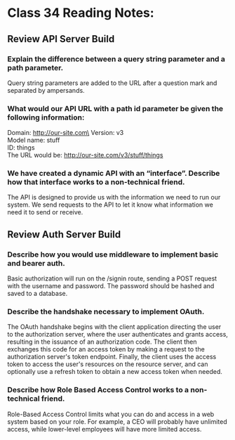 # Class 34 Reading Notes:

## Review API Server Build

### Explain the difference between a query string parameter and a path parameter.
Query string parameters are added to the URL after a question mark and separated by ampersands.

### What would our API URL with a path id parameter be given the following information:

Domain: http://our-site.com\
Version: v3\
Model name: stuff\
ID: things\
The URL would be: http://our-site.com/v3/stuff/things

### We have created a dynamic API with an “interface”. Describe how that interface works to a non-technical friend.
The API is designed to provide us with the information we need to run our system. We send requests to the API to let it know what information we need it to send or receive.

## Review Auth Server Build

### Describe how you would use middleware to implement basic and bearer auth.
Basic authorization will run on the /signin route, sending a POST request with the username and password. The password should be hashed and saved to a database.

### Describe the handshake necessary to implement OAuth.
The OAuth handshake begins with the client application directing the user to the authorization server, where the user authenticates and grants access, resulting in the issuance of an authorization code. The client then exchanges this code for an access token by making a request to the authorization server's token endpoint. Finally, the client uses the access token to access the user's resources on the resource server, and can optionally use a refresh token to obtain a new access token when needed.

### Describe how Role Based Access Control works to a non-technical friend.
Role-Based Access Control limits what you can do and access in a web system based on your role. For example, a CEO will probably have unlimited access, while lower-level employees will have more limited access.








